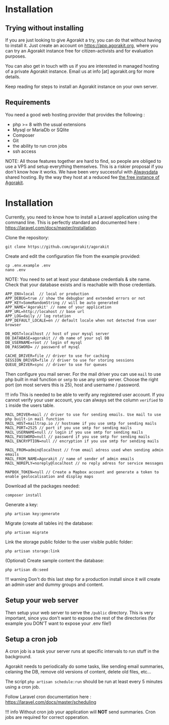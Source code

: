 # Installation

## Trying without installing 

If you are just looking to give Agorakit a try, you can do that without having to install it. Just create an account on <https://app.agorakit.org>, where you can try an Agorakit instance free for citizen-activists and for evaluation purposes.

You can also get in touch with us if you are interested in managed hosting of a private Agorakit instance. Email us at info [at] agorakit.org for more details.

Keep reading for steps to install an Agorakit instance on your own server.

## Requirements

You need a good web hosting provider that provides the following :

- php >= 8 with the usual extensions
- Mysql or MariaDb or SQlite
- Composer
- Git
- the ability to run cron jobs
- ssh access

NOTE: All those features together are hard to find, so people are obliged to use a VPS and setup everything themselves. This is a riskier proposal if you don't know how it works. We have been very successful with [Alwaysdata](https://www.alwaysdata.com) shared hosting. By the way they host at a reduced fee [the free instance of Agorakit](https://app.agorakit.org).


# Installation

Currently, you need to know how to install a Laravel application using the command line.
This is perfectly standard and documented here : https://laravel.com/docs/master/installation.



Clone the repository:

``` 
git clone https://github.com/agorakit/agorakit
``` 


Create and edit the configuration file from the example provided:

```
cp .env.example .env
nano .env
```


NOTE: You need to set at least your database credentials & site name. Check that your database exists and is reachable with those credentials.

```
APP_ENV=local  // local or production
APP_DEBUG=true // show the debugbar and extended errors or not
APP_KEY=SomeRandomString // will be auto generated
APP_NAME='Agorakit' // name of your application
APP_URL=http://locahost // base url
APP_LOG=daily // log rotation
APP_DEFAULT_LOCALE=en // default locale when not detected from user browser

DB_HOST=localhost // host of your mysql server
DB_DATABASE=agorakit // db name of your sql DB
DB_USERNAME=root // login of mysql
DB_PASSWORD= // password of mysql

CACHE_DRIVER=file // driver to use for caching
SESSION_DRIVER=file // driver to use for storing sessions
QUEUE_DRIVER=sync // driver to use for queues
```

Then configure you mail server. For the mail driver you can use `mail` to use php built in mail function or `smtp` to use any smtp server. Choose the right port (on most servers this is 25), host and username / password.

!!! info
    This is needed to be able to verify any registered user account. If you cannot verify your user account, you can always set the column `verified` to `1` inside the users table.

```
MAIL_DRIVER=mail // driver to use for sending emails. Use mail to use php built-in mail function
MAIL_HOST=mailtrap.io // hostname if you use smtp for sending mails
MAIL_PORT=2525 // port if you use smtp for sending mails
MAIL_USERNAME=null // login if you use smtp for sending mails
MAIL_PASSWORD=null // password if you use smtp for sending mails
MAIL_ENCRYPTION=null // encryption if you use smtp for sending mails

MAIL_FROM=admin@localhost // from email adress used when sending admin emails
MAIL_FROM_NAME=Agorakit // name of sender of admin emails
MAIL_NOREPLY=noreply@localhost // no reply adress for service messages

MAPBOX_TOKEN=null // Create a Mapbox account and generate a token to enable geolocalisation and display maps
```


Download all the packages needed:

```
composer install
```

Generate a key:

```
php artisan key:generate
```

Migrate (create all tables in) the database:

```
php artisan migrate
```

Link the storage public folder to the user visible public folder:

```
php artisan storage:link
```

(Optional) Create sample content the database:

```
php artisan db:seed
```

!!! warning
    Don't do this last step for a production install since it will create an admin user and dummy groups and content.


## Setup your web server

Then setup your web server to serve the `/public` directory. This is very important, since you don't want to expose the rest of the directories (for example you DON'T want to expose your .env file!)


## Setup a cron job

A cron job is a task your server runs at specific intervals to run stuff in the background.

Agorakit needs to periodically do some tasks, like sending email summaries, celaning the DB, remove old versions of content, delete old files, etc...

The script `php artisan schedule:run` should be run at least every 5 minutes using a cron job.

Follow Laravel cron documentation here : https://laravel.com/docs/master/scheduling


!!! info 
    Without cron job your application will **NOT** send summaries. Cron jobs are required for correct opperation.

